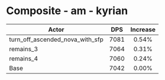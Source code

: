 # Composite - am - kyrian
| Actor | DPS | Increase |
|---|:---:|:---:|
|turn_off_ascended_nova_with_sfp|7081|0.54%|
|remains_3|7064|0.31%|
|remains_4|7060|0.24%|
|Base|7042|0.00%|
